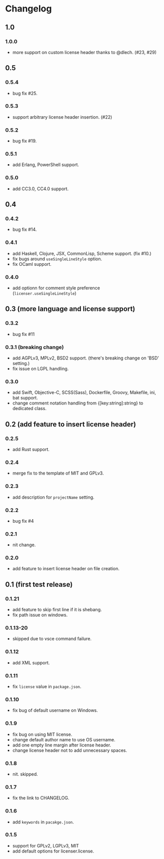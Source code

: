 # Changelog
## 1.0
### 1.0.0
* more support on custom license header thanks to @dlech. (#23, #29)

## 0.5
### 0.5.4
* bug fix #25.

### 0.5.3
* support arbitrary license header insertion. (#22)

### 0.5.2
* bug fix #19.

### 0.5.1
* add Erlang, PowerShell support.

### 0.5.0
* add CC3.0, CC4.0 support.

## 0.4
### 0.4.2
* bug fix #14.

### 0.4.1
* add Haskell, Clojure, JSX, CommonLisp, Scheme support. (fix #10.)
* fix bugs around `useSingleLineStyle` option.
* fix OCaml support.

### 0.4.0
* add optionn for comment style preference (`licenser.useSingleLineStyle`)

## 0.3 (more language and license support)
### 0.3.2
* bug fix #11

### 0.3.1 (breaking change)
* add AGPLv3, MPLv2, BSD2 support. (there's breaking change on 'BSD' setting.)
* fix issue on LGPL handling.

### 0.3.0
* add Swift, Objective-C, SCSS(Sass), Dockerfile, Groovy, Makefile, ini, bat support.
* change comment notation handling from {[key:string]:string} to dedicated class.

## 0.2 (add feature to insert license header)
### 0.2.5
* add Rust support.

### 0.2.4
* merge fix to the template of MIT and GPLv3.

### 0.2.3
* add description for `projectName` setting.

### 0.2.2
* bug fix #4

### 0.2.1
* nit change.

### 0.2.0
* add feature to insert license header on file creation.

## 0.1 (first test release)
### 0.1.21
* add feature to skip first line if it is shebang.
* fix path issue on windows.

### 0.1.13-20
* skipped due to vsce command failure.

### 0.1.12
* add XML support.

### 0.1.11
* fix `license` value in `package.json`.

### 0.1.10
* fix bug of default username on Windows.

### 0.1.9
* fix bug on using MIT license.
* change default author name to use OS username.
* add one empty line margin after license header.
* change license header not to add unnecessary spaces.

### 0.1.8
* nit. skipped.

### 0.1.7
* fix the link to CHANGELOG.

### 0.1.6
* add `keywords` in `pacakge.json`.

### 0.1.5
* support for GPLv2, LGPLv3, MIT
* add default options for licenser.license.
